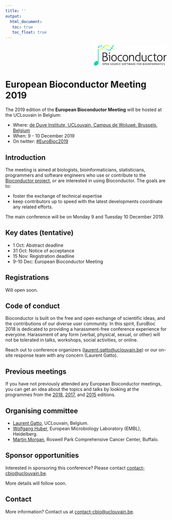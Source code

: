 ```yaml
---
title: ''
output:
  html_document:
   toc: true
   toc_float: true
---
```


<div style="text-align: right"> 
<a href="https://www.bioconductor.org/" target="_blank"> <img alt="Bioconductor" src="./docs/assets/bioconductor_logo.jpg" width="45%" height="45%"> </a>
</div>

# European Bioconductor Meeting 2019

The 2019 edition of the **European Bioconductor Meeting** will be
hosted at the UCLouvain in Belgium:

- Where: [de Duve Institute, UCLouvain, Campus de Woluwé, Brussels, Belgium](https://goo.gl/maps/dUy5A1evKHmTuHKm8)
- When: 9 - 10 December 2019
- On twitter: [#EuroBioc2019](https://twitter.com/search?q=%23EuroBioc2019)

## Introduction

The meeting is aimed at biologists, bioinformaticians, statisticians,
programmers and software engineers who use or contribute to the
[Bioconductor project](https://www.bioconductor.org/), or are
interested in using Bioconductor. The goals are to:

- foster the exchange of technical expertise
- keep contributors up to speed with the latest developments
  coordinate any related efforts.

The main conference will be on Monday 9 and Tuesday 10 December 2019. 

## Key dates (tentative)
-  1 Oct: Abstract deadline
- 31 Oct: Notice of acceptance
- 15 Nov: Registration deadline
- 9-10 Dec: European Bioconductor Meeting

## Registrations

Will open soon.

## Code of conduct

Bioconductor is built on the free and open exchange of scientific
ideas, and the contributions of our diverse user community. In this
spirit, EuroBioc 2018 is dedicated to providing a harassment-free
conference experience for everyone. Harassment of any form (verbal,
physical, sexual, or other) will not be tolerated in talks, workshops,
social activities, or online.

Reach out to conference organizers (laurent.gatto@uclouvain.be) or our
on-site response team with any concern (Laurent Gatto).


## Previous meetings

If you have not previously attended any European Bioconductor
meetings, you can get an idea about the topics and talks by looking at
the programmes from the
[2018](https://bioconductor.github.io/EuroBioc2019/),
[2017](https://bioconductor.github.io/EuroBioc2017/), and
[2015](https://sites.google.com/site/eurobioc2015/) editions.

## Organising committee

- [Laurent Gatto](https://lgatto.github.io/about/), UCLouvain,
  Belgium.
- [Wolfgang Huber](https://www.embl.de/research/units/genome_biology/huber/),
  European Microbiology Laboratory (EMBL), Heidelberg.
- [Martin Morgan](https://www.roswellpark.org/martin-morgan), Roswell
  Park Comprehensive Cancer Center, Buffalo.


## Sponsor opportunities

Interested in sponsoring this conference? Please contact
contact-cbio@uclouvain.be.

More details will follow soon.

<!-- * Gold: Up to 4 free registrations. Present a talk about R&D in your -->
<!--   company (relevant to the bioconductor community but not necessarily -->
<!--   based on bioconductor). 1 poster in the foyer. Recognition in -->
<!--   promotional and scheduling material. Sponsored food or social event -->
<!--   (e.g. Coffee break, Dinner, etc.). 2,500 Eur -->

<!-- * Silver: Up to 2 free registrations. Recognition in promotional and -->
<!--   scheduling material. 1,000 Eur -->


## Contact

More information? Contact us at contact-cbio@uclouvain.be.

